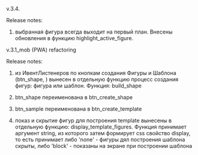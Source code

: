 v.3.4.

Release notes:

1) выбранная фигура всегда выходит на первый план. Внесены обновления в функцию highlight_active_figure. 












v.3.1_mob (PWA) refactoring

Release notes:

1) из ИвентЛистенеров по кнопкам создания Фигуры и Шаблона (btn_shape, ) вынесен в отдельную функцию процесс создания фигур: фигура или шаблон. Функция: build_shape 

2) btn_shape переименована в btn_create_shape

3) btn_sample переименована в btn_create_template

4) показ и скрытие фигур для построения template вынесены в отдельную функцию: display_template_figures. Функция принимает аргумент string, из которого затем формирует css свойство display, то есть принимает либо 'none' - фигуры дял построения шаблона скрыты, либо 'block' - показаны на экране при построении шаблона  




